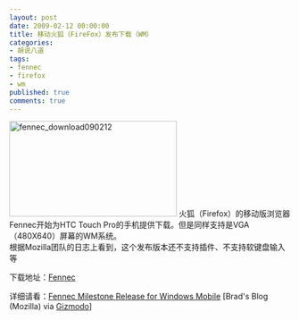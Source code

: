 ```yaml
---
layout: post
date: 2009-02-12 00:00:00
title: 移动火狐（FireFox）发布下载（WM）
categories:
- 胡说八道
tags:
- fennec
- firefox
- wm
published: true
comments: true
---
```

<p><img class="alignnone size-full wp-image-345" title="fennec_download090212" src="{{site.url}}/media/2009/02/fennec_download090212.jpg" alt="fennec_download090212" width="300" height="171" />
火狐（Firefox）的移动版浏览器Fennec开始为HTC Touch Pro的手机提供下载。但是同样支持是VGA（480X640）屏幕的WM系统。<br />
根据Mozilla团队的日志上看到，这个发布版本还不支持插件、不支持软键盘输入等</p>

<p>下载地址：<a href="ftp://ftp.mozilla.org/pub/mobile/fennec-0.11.en-US.wince-arm.cab" target="_blank">Fennec</a>
<div>详细请看：<a href="http://blog.mozilla.com/blassey/2009/02/10/fennec-milestone-release-for-windows-mobile/" target="_blank">Fennec Milestone Release for Windows Mobile</a> [Brad's Blog (Mozilla) via <a href="http://i.gizmodo.com/5151218/firefox-mobile-pre+alpha-now-available-for-vga-windows-mobile-phones" target="_blank">Gizmodo</a>]</div></p>
